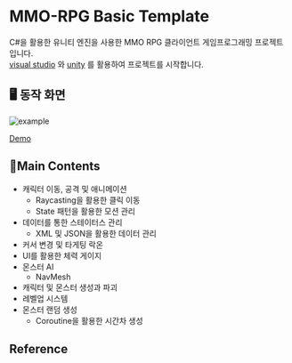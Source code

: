 # MMO-RPG Basic Template

C#을 활용한 유니티 엔진을 사용한 MMO RPG 클라이언트 게임프로그래밍 프로젝트입니다. <br>
[visual studio](https://visualstudio.microsoft.com/ko/) 와 [unity](https://unity.com/kr) 를 활용하여 프로젝트를 시작합니다.

## 🖥️ 동작 화면
![example](./Assets/Resources/example/example.gif)  

[Demo]()

## 🎯Main Contents

- 캐릭터 이동, 공격 및 애니메이션
  - Raycasting을 활용한 클릭 이동
  - State 패턴을 활용한 모션 관리
- 데이터를 통한 스테이터스 관리
  - XML 및 JSON을 활용한 데이터 관리
- 커서 변경 및 타게팅 락온
- UI를 활용한 체력 게이지
- 몬스터 AI
  - NavMesh
- 캐릭터 및 몬스터 생성과 파괴
- 레벨업 시스템
- 몬스터 랜덤 생성
  - Coroutine을 활용한 시간차 생성

## Reference